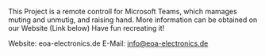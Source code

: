 This Project is a remote controll for Microsoft Teams, which mamages muting and unmutig, and raising hand.
More information can be obtained on our Website (Link below)
Have fun recreating it!

Website: eoa-electronics.de
E-Mail: info@eoa-electronics.de